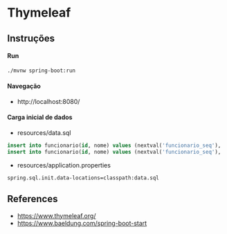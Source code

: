 # Thymeleaf

## Instruções

#### Run

```sh
./mvnw spring-boot:run
```

####  Navegação 
- http://localhost:8080/


#### Carga inicial de dados


* resources/data.sql

```sql
insert into funcionario(id, nome) values (nextval('funcionario_seq'), 'Pelé');
insert into funcionario(id, nome) values (nextval('funcionario_seq'), 'Senna');
```

* resources/application.properties

```
spring.sql.init.data-locations=classpath:data.sql

```

## References

- https://www.thymeleaf.org/
- https://www.baeldung.com/spring-boot-start
 